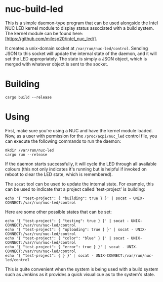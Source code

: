 # nuc-build-led

This is a simple daemon-type program that can be used alongside the Intel NUC LED kernel
module to display status associated with a build system. The kernel module can be found
here: [https://github.com/milesp20/intel_nuc_led/].

It creates a unix-domain socket at `/var/run/nuc-led/control`. Sending JSON to this 
socket will update the internal state of the daemon, and it will set the LED
appropriately. The state is simply a JSON object, which is merged with whatever
object is sent to the socket.

# Building

`cargo build --release`

# Using

First, make sure you're using a NUC and have the kernel module loaded. Now, as a user
with permission for the `/proc/acpi/nuc_led` control file, you can execute the
following commands to run the daemon:

```
mkdir /var/run/nuc-led
cargo run --release
```

If the daemon starts successfully, it will cycle the LED through all available colours 
(this not only indicates it's running but is helpful if invoked on reboot to clear 
the LED state, which is remembered).

The `socat` tool can be used to update the internal state. For example, this can be 
used to indicate that a project called 'test-project' is building:

```
echo '{ "test-project": { "building": true } }' | socat - UNIX-CONNECT:/var/run/nuc-led/control
```

Here are some other possible states that can be set:

```
echo '{ "test-project": { "testing": true } }' | socat - UNIX-CONNECT:/var/run/nuc-led/control
echo '{ "test-project": { "uploading": true } }' | socat - UNIX-CONNECT:/var/run/nuc-led/control
echo '{ "test-project": { "color": "blue" } }' | socat - UNIX-CONNECT:/var/run/nuc-led/control
echo '{ "test-project": { "error": true } }' | socat - UNIX-CONNECT:/var/run/nuc-led/control
echo '{ "test-project": { } }' | socat - UNIX-CONNECT:/var/run/nuc-led/control
```

This is quite convenient when the system is being used with a build system such as
Jenkins as it provides a quick visual cue as to the system's state.

